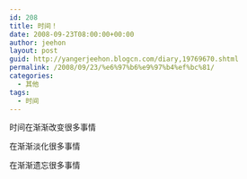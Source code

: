 ```yaml
---
id: 208
title: 时间！
date: 2008-09-23T08:00:00+00:00
author: jeehon
layout: post
guid: http://yangerjeehon.blogcn.com/diary,19769670.shtml
permalink: /2008/09/23/%e6%97%b6%e9%97%b4%ef%bc%81/
categories:
  - 其他
tags:
  - 时间
---
```

时间在渐渐改变很多事情
  
在渐渐淡化很多事情
  
在渐渐遗忘很多事情